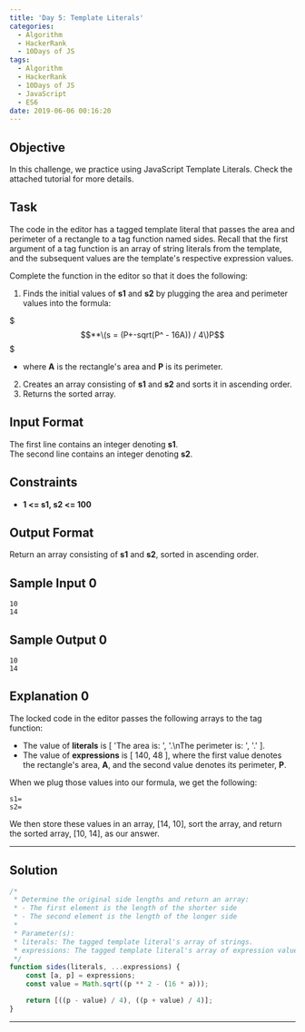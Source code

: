 ```yaml
---
title: 'Day 5: Template Literals'
categories:
  - Algorithm
  - HackerRank
  - 10Days of JS
tags:
  - Algorithm
  - HackerRank
  - 10Days of JS
  - JavaScript
  - ES6
date: 2019-06-06 00:16:20
---
```


## Objective

In this challenge, we practice using JavaScript Template Literals. Check the attached tutorial for more details.


## Task

The code in the editor has a tagged template literal that passes the area and perimeter of a rectangle to a tag function named sides. Recall that the first argument of a tag function is an array of string literals from the template, and the subsequent values are the template's respective expression values.

Complete the function in the editor so that it does the following:

1. Finds the initial values of **s1** and **s2** by plugging the area and perimeter values into the formula:

$$$**\(s = (P+-sqrt(P^ - 16A)) / 4\)P$$$

- where **A** is the rectangle's area and **P** is its perimeter.

2. Creates an array consisting of **s1** and **s2** and sorts it in ascending order.
3. Returns the sorted array.


## Input Format

The first line contains an integer denoting **s1**. <br/>
The second line contains an integer denoting **s2**.
   

## Constraints
   
- **1 <= s1, s2 <= 100**


## Output Format
   
Return an array consisting of **s1** and **s2**, sorted in ascending order.


## Sample Input 0
```
10
14
```

## Sample Output 0
```
10
14
```

## Explanation 0
   
The locked code in the editor passes the following arrays to the tag function:

- The value of **literals** is [ 'The area is: ', '.\nThe perimeter is: ', '.' ].
- The value of **expressions** is [ 140, 48 ], where the first value denotes the rectangle's area, **A**, and the second value denotes its perimeter, **P**.

When we plug those values into our formula, we get the following:<br/>

```
s1=
s2=

```

We then store these values in an array, [14, 10], sort the array, and return the sorted array, [10, 14], as our answer.

---

## Solution

```javascript
/*
 * Determine the original side lengths and return an array:
 * - The first element is the length of the shorter side
 * - The second element is the length of the longer side
 * 
 * Parameter(s):
 * literals: The tagged template literal's array of strings.
 * expressions: The tagged template literal's array of expression values (i.e., [area, perimeter]).
 */
function sides(literals, ...expressions) {
    const [a, p] = expressions;
    const value = Math.sqrt((p ** 2 - (16 * a)));

    return [((p - value) / 4), ((p + value) / 4)];
}
```

---